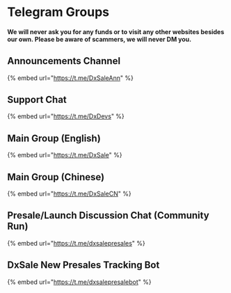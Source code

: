 # Telegram Groups

#### We will never ask you for any funds or to visit any other websites besides our own. Please be aware of scammers, we will never DM you.

## **Announcements Channel**

{% embed url="https://t.me/DxSaleAnn" %}

## **Support Chat**

{% embed url="https://t.me/DxDevs" %}

## **Main Group (English)**

{% embed url="https://t.me/DxSale" %}

## **Main Group (Chinese)**

{% embed url="https://t.me/DxSaleCN" %}

## **Presale/Launch Discussion Chat (Community Run)**

{% embed url="https://t.me/dxsalepresales" %}

## **DxSale New Presales Tracking Bot**

{% embed url="https://t.me/dxsalepresalebot" %}
